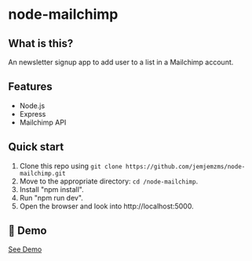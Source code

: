 # node-mailchimp

## What is this?
An newsletter signup app to add user to a list in a Mailchimp account.

## Features

  * Node.js
  * Express
  * Mailchimp API
  
## Quick start

1. Clone this repo using `git clone https://github.com/jemjemzms/node-mailchimp.git`
2. Move to the appropriate directory: `cd /node-mailchimp`.<br />
3. Install "npm install".<br />
6. Run "npm run dev".<br />
7. Open the browser and look into http://localhost:5000.

## 💫 Demo

[See Demo](http://link.ricdiaz.com)
